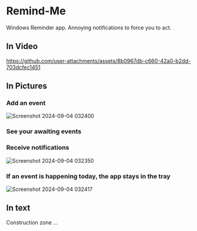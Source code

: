 # Remind-Me
Windows Reminder app. Annoying notifications to force you to act.

## In Video


https://github.com/user-attachments/assets/8b0967db-c660-42a0-b2dd-703dcfec1451


## In Pictures
### Add an event
![Screenshot 2024-09-04 032400](https://github.com/user-attachments/assets/5bab650b-a541-46e4-bbdb-88f4ac4b0e9f)

### See your awaiting events
### Receive notifications
![Screenshot 2024-09-04 032350](https://github.com/user-attachments/assets/e0460652-591d-48bc-bc21-8c02feff683f)

### If an event is happening today, the app stays in the tray
![Screenshot 2024-09-04 032417](https://github.com/user-attachments/assets/682bd085-721b-458d-88b8-017b55af58d7)

## In text
Construction zone ...
